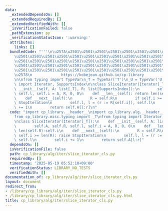 ```yaml
---
data:
  _extendedDependsOn: []
  _extendedRequiredBy: []
  _extendedVerifiedWith: []
  _isVerificationFailed: false
  _pathExtension: py
  _verificationStatusIcon: ':warning:'
  attributes:
    links: []
  bundledCode: "'''\n\u257A\u2501\u2501\u2501\u2501\u2501\u2501\u2501\u2501\u2501\u2501\
    \u2501\u2501\u2501\u2501\u2501\u2501\u2501\u2501\u2501\u2501\u2501\u2501\u2501\
    \u2501\u2501\u2501\u2501\u2501\u2501\u2501\u2501\u2501\u2501\u2501\u2501\u2501\
    \u2501\u2501\u2501\u2501\u2501\u2501\u2501\u2501\u2501\u2501\u2501\u2501\u2501\
    \u2501\u2501\u2501\u2501\u2501\u2501\u2501\u2501\u2501\u2501\u2501\u2501\u2501\
    \u2578\n             https://kobejean.github.io/cp-library               \n'''\n\
    \n\nfrom typing import TypeVar\n_T = TypeVar('T')\n_U = TypeVar('U')\nfrom typing\
    \ import Iterator, SupportsIndex\n\nclass SliceIterator(Iterator[_T]):\n    def\
    \ __init__(self, A: list[_T], R: list[SupportsIndex]):\n        self.A, self.R,\
    \ self.l, self.i = A, R, 0, 0\n    def __len__(self): return len(self.R)-self.i\n\
    \    def __next__(self):\n        R = self.R\n        if self.i >= len(R): raise\
    \ StopIteration\n        self.l, l = (r := R[self.i]), self.l\n        self.i\
    \ += 1\n        return self.A[l:r]\n"
  code: "import cp_library.__header__\nimport cp_library.alg.__header__\nimport cp_library.alg.iter.__header__\n\
    from cp_library.misc.typing import _T\nfrom typing import Iterator, SupportsIndex\n\
    \nclass SliceIterator(Iterator[_T]):\n    def __init__(self, A: list[_T], R: list[SupportsIndex]):\n\
    \        self.A, self.R, self.l, self.i = A, R, 0, 0\n    def __len__(self): return\
    \ len(self.R)-self.i\n    def __next__(self):\n        R = self.R\n        if\
    \ self.i >= len(R): raise StopIteration\n        self.l, l = (r := R[self.i]),\
    \ self.l\n        self.i += 1\n        return self.A[l:r]"
  dependsOn: []
  isVerificationFile: false
  path: cp_library/alg/iter/slice_iterator_cls.py
  requiredBy: []
  timestamp: '2025-05-19 05:52:10+09:00'
  verificationStatus: LIBRARY_NO_TESTS
  verifiedWith: []
documentation_of: cp_library/alg/iter/slice_iterator_cls.py
layout: document
redirect_from:
- /library/cp_library/alg/iter/slice_iterator_cls.py
- /library/cp_library/alg/iter/slice_iterator_cls.py.html
title: cp_library/alg/iter/slice_iterator_cls.py
---
```

